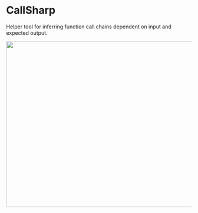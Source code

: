 # CallSharp
Helper tool for inferring function call chains dependent on input and expected output.

<img src="https://github.com/nesteruk/CallSharp/blob/master/site/screenshot.png" width="661" height="450"/>
